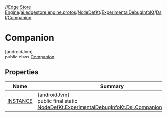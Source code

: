 //[Edge Store Engine](../../../../../../index.md)/[ai.edgestore.engine.protos](../../../../index.md)/[NodeDefKt](../../../index.md)/[ExperimentalDebugInfoKt](../../index.md)/[Dsl](../index.md)/[Companion](index.md)

# Companion

[androidJvm]\
public class [Companion](index.md)

## Properties

| Name | Summary |
|---|---|
| [INSTANCE](index.md#-1334463618%2FProperties%2F-89531115) | [androidJvm]<br>public final static [NodeDefKt.ExperimentalDebugInfoKt.Dsl.Companion](index.md)[INSTANCE](index.md#-1334463618%2FProperties%2F-89531115) |

